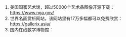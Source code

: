 1. 美国国家艺术馆，超过50000个艺术品图像开源下载：
	https://www.nga.gov/
2. 世界名画赏析网站，该网站里有17万多幅都可以免费欣赏：
	https://gallerix.asia/
3. 国内在线数字博物馆：
	